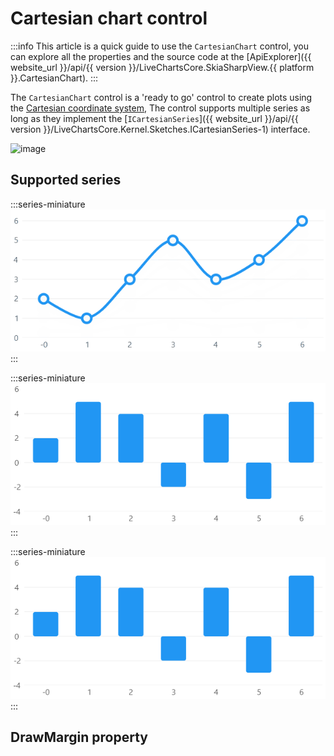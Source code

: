 # Cartesian chart control

:::info
This article is a quick guide to use the `CartesianChart` control, you can explore all the properties and the source code 
at the [ApiExplorer]({{ website_url }}/api/{{ version }}/LiveChartsCore.SkiaSharpView.{{ platform }}.CartesianChart).
:::

The `CartesianChart` control is a 'ready to go' control to create plots using the 
[Cartesian coordinate system](https://en.wikipedia.org/wiki/Cartesian_coordinate_system), The control supports multiple series as long as 
they implement the [`ICartesianSeries`]({{ website_url }}/api/{{ version }}/LiveChartsCore.Kernel.Sketches.ICartesianSeries-1) interface.

![image](https://raw.githubusercontent.com/beto-rodriguez/LiveCharts2/master/docs/_assets/_assets/chart-overview.png)

## Supported series

:::series-miniature
![image](https://raw.githubusercontent.com/beto-rodriguez/LiveCharts2/master/docs/samples/lines/basic/result.png)
:::

:::series-miniature
![image](https://raw.githubusercontent.com/beto-rodriguez/LiveCharts2/master/docs/samples/bars/basic/result.png)
:::

:::series-miniature
![image](https://raw.githubusercontent.com/beto-rodriguez/LiveCharts2/master/docs/samples/bars/basic/result.png)
:::

## DrawMargin property

